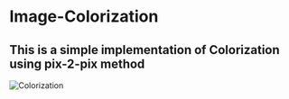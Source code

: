 # Image-Colorization
## This is a simple implementation of Colorization using pix-2-pix method
![Colorization](https://github.com/Orlento02/Image-Colorization/assets/113955179/15a216da-4ca3-42d7-b754-d01527ce9499)
